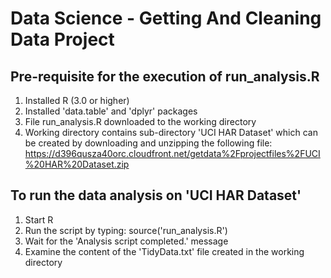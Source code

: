 # Data Science - Getting And Cleaning Data Project

## Pre-requisite for the execution of run_analysis.R 

1. Installed R (3.0 or higher)
2. Installed 'data.table' and 'dplyr' packages
3. File run_analysis.R downloaded to the working directory
4. Working directory contains sub-directory 'UCI HAR Dataset' which can be created by downloading and unzipping the following file: 
   https://d396qusza40orc.cloudfront.net/getdata%2Fprojectfiles%2FUCI%20HAR%20Dataset.zip

## To run the data analysis on 'UCI HAR Dataset'

1. Start R
2. Run the script by typing: source('run_analysis.R')
3. Wait for the 'Analysis script completed.' message
4. Examine the content of the 'TidyData.txt' file created in the working directory
